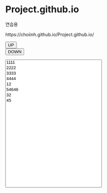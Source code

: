 # Project.github.io
연습용

<!DOCTYPE html>
<html>
<head>
  <meta charset="utf-8">
  <meta name="viewport" content="width=device-width">
  <title>SelectBox Multiple Option Sort</title>
</head>
<body>
  https://choiinh.github.io/Project.github.io/
<script src="https://choiinh.github.io/Project.github.io/"></script>
<script src="https://choiinh.github.io/Project.github.io/"></script>
  
<button type="button" id="up">UP</button>  
<button type="button" id="down">DOWN</button>
  
<select id="test" multiple style="width:300px;height:400px;">
  <option value="1">1111</option>
  <option value="2">2222</option>
  <option value="3">3333</option>
  <option value="4">4444</option>
  <option value="4">12</option>
   <option value="4">54646</option>
   <option value="4">32</option>
   <option value="4">45</option>
</select>

  
<script>
  

  var count = $("#test option").length;
  
  $("#down").click(function() {
    
    $($("#test option:selected").get().reverse()).each(function(i){
      var index = $(this).index() + 1;
      console.log(count + ":" + index);
      if (index < (count - i)) $("#test option:eq(" + index + ")").after(this);
    });
  });
  
  $("#up").click(function() {

    $("#test option:selected").each(function(i){
      var index = $(this).index() - 1;
      console.log(count + ":" + index);
      if (index >= i) $("#test option:eq(" + index + ")").before(this);
    });
  });
</script>
  
</body>
</html>

